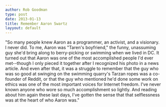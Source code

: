 ```yaml
---
author: Rob Goodman
type: post
date: 2013-01-13
title: Remember Aaron Swartz
layyout: default
---
```

"So many people knew Aaron as a programmer, an activist, and a visionary. I never did. To me, Aaron was "Taren's boyfriend," the funny, unassuming guy she'd bring along to berry-picking or swimming when we lived in DC. It turned out that Aaron was one of the most accomplished people I'd ever met--though I only pieced it together after I recognized his photo in a news article. And even after that, it was a struggle to remember that the guy who was so good at swinging on the swimming quarry's Tarzan ropes was a co-founder of Reddit, or that the guy who mentioned he'd done some work on ethics was one of the most important voices for Internet freedom. I've never known anyone who wore so much accomplishment so lightly. And reading about him again these last days, I've gotten the sense that that selflessness was at the heart of who Aaron was."
